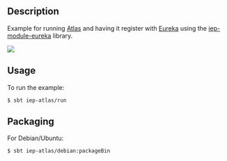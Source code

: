 
## Description

Example for running [Atlas](https://github.com/Netflix/atlas/) and having it register
with [Eureka](https://github.com/Netflix/eureka/) using the
[iep-module-eureka](https://github.com/Netflix/iep/tree/master/iep-module-eureka)
library.

<img src="https://raw.githubusercontent.com/Netflix-Skunkworks/iep-apps/master/iep-atlas/images/overview.png" />

## Usage

To run the example:

```
$ sbt iep-atlas/run
```

## Packaging

For Debian/Ubuntu:

```
$ sbt iep-atlas/debian:packageBin
```
